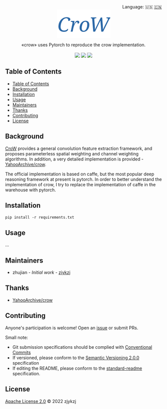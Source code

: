 <div align="right">
  Language:
    🇺🇸
  <a title="Chinese" href="./README.zh-CN.md">🇨🇳</a>
</div>

 <div align="center"><a title="" href="https://github.com/zjykzj/crow-pytorch"><img align="center" src="./imgs/CroW.png"></a></div>

<p align="center">
  «crow» uses Pytorch to reproduce the crow implementation.
<br>
<br>
  <a href="https://github.com/RichardLitt/standard-readme"><img src="https://img.shields.io/badge/standard--readme-OK-green.svg?style=flat-square"></a>
  <a href="https://conventionalcommits.org"><img src="https://img.shields.io/badge/Conventional%20Commits-1.0.0-yellow.svg"></a>
  <a href="http://commitizen.github.io/cz-cli/"><img src="https://img.shields.io/badge/commitizen-friendly-brightgreen.svg"></a>
</p>

## Table of Contents

- [Table of Contents](#table-of-contents)
- [Background](#background)
- [Installation](#installation)
- [Usage](#usage)
- [Maintainers](#maintainers)
- [Thanks](#thanks)
- [Contributing](#contributing)
- [License](#license)

## Background

[CroW](https://arxiv.org/abs/1512.04065) provides a general convolution feature extraction framework, and proposes parameterless spatial weighting and channel weighting algorithms. In addition, a very detailed implementation is provided - [YahooArchive/crow](https://github.com/zjykzj/crow-pytorch).

The official implementation is based on caffe, but the most popular deep reasoning framework at present is pytorch. In order to better understand the implementation of crow, I try to replace the implementation of caffe in the warehouse with pytorch.

## Installation

```shell
pip install -r requirements.txt
```

## Usage

...

## Maintainers

* zhujian - *Initial work* - [zjykzj](https://github.com/zjykzj)

## Thanks

* [YahooArchive/crow](https://github.com/zjykzj/crow-pytorch)

## Contributing

Anyone's participation is welcome! Open an [issue](https://github.com/zjykzj/crow-pytorch/issues) or submit PRs.

Small note:

* Git submission specifications should be complied
  with [Conventional Commits](https://www.conventionalcommits.org/en/v1.0.0-beta.4/)
* If versioned, please conform to the [Semantic Versioning 2.0.0](https://semver.org) specification
* If editing the README, please conform to the [standard-readme](https://github.com/RichardLitt/standard-readme)
  specification.

## License

[Apache License 2.0](LICENSE) © 2022 zjykzj